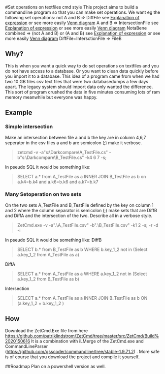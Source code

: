 #Set operations on textfiles cmd style
This project aims to build a commandline program so that you can make set operations.
  We want eg the following set operations: 
 not A and B => DiffFile  see [Explanation of expression](http://www.wolframalpha.com/input/?i=not+A+and+B "link to Wolframealpha") or see more easily [Venn diagram](http://www.wolframalpha.com/share/clip?f=d41d8cd98f00b204e9800998ecf8427e41kvo33uui "link to graph on Wolframealpha")
A and B => IntersectionFile see [Explanation of expression](http://www.wolframalpha.com/input/?i=A+and+B "link to Wolframealpha") or see more easily [Venn diagram]( http://www.wolframalpha.com/share/clip?f=d41d8cd98f00b204e9800998ecf8427e7e2qko5194 "link to graph on Wolframealpha")
 NotaBene combined => (not A and B) or (A and B) see [Explanation of expression](http://www.wolframalpha.com/input/?i=%28not+A+and+B%29+or+%28A+and+B%29 "link to Wolframealpha") or see more easily [Venn diagram](http://www.wolframalpha.com/share/clip?f=d41d8cd98f00b204e9800998ecf8427eguh00j5eik "link to graph on Wolframealpha")
DiffFile+IntersctionFile => FileB
## Why?
This is when you want a quick way to do set operations on textfiles and you do not have access to a database. Or you want to clean data quickly before you import it to a database. This idea of a program came from when we had two 10 GB files csv text files that were two databasedumps a few days apart. The legacy system should import data only wanted the difference. This sort of program crushed the data in five minutes consuming lots of ram memory meanwhile but everyone was happy. 
## Example
### Simple intersection
Make an intersection between file a and b the key are in column 4,6,7 seperator in the csv files a and b are semicolon (;) make it verbose.
> zetcmd -v -a"s:\Darkcompare\A_TestFile.cs"  -b"s:\Darkcompare\B_TestFile.cs" -k4 6 7 -s;

In pseudo SQL it would be something like:
> SELECT a.* from A_TestFile as a INNER JOIN B_TestFile as b on a.k4=b.k4 and a.k6=b.k6 and a.k7=b.k7

### Many Setoperation on two sets
On the two sets A_TestFile and B_TestFile defined by the key on column 1 and 2 where the column separator is semicolon (;)
make sets that are DiffB and DiffA and the intersection of the two. Describe all in a verbose style.
>ZetCmd.exe -v  -a".\A_TestFile.csv"  -b".\B_TestFile.csv" -k1 2 -s; -r -d -i

In pseudo SQL it would be something like:
DiffB
> SELECT b.* from B_TestFile as b  WHERE b.key_1_2 not in (Select a.key_1_2 from A_TestFile as a)

DiffA
> SELECT a.* from A_TestFile as a  WHERE a.key_1_2 not in (Select a.key_1_2 from B_TestFile as b)

Intersection
> SELECT a.* from A_TestFile as a  INNER JOIN B_TestFile as b ON (a.key_1_2 = b.key_1_2 )

## How
Download the ZetCmd.Exe file from here  https://github.com/patriklindstrom/ZetCmd/tree/master/src/ZetCmd/Build%2020150616
It is a combination with iLMerge of the ZetCmd.exe and CommandLineParser (https://github.com/gsscoder/commandline/tree/stable-1.9.71.2) .
More safe is of course that you download the project and compile it yourself. 

##Roadmap
Plan on a powershell version as well. 
